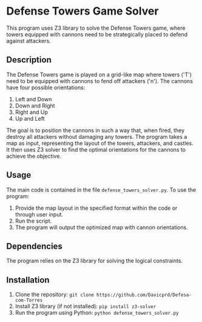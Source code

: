 # Defense Towers Game Solver

This program uses Z3 library to solve the Defense Towers game, where towers equipped with cannons need to be strategically placed to defend against attackers.

## Description

The Defense Towers game is played on a grid-like map where towers ('T') need to be equipped with cannons to fend off attackers ('n'). The cannons have four possible orientations:
1. Left and Down
2. Down and Right
3. Right and Up
4. Up and Left

The goal is to position the cannons in such a way that, when fired, they destroy all attackers without damaging any towers. The program takes a map as input, representing the layout of the towers, attackers, and castles. It then uses Z3 solver to find the optimal orientations for the cannons to achieve the objective.

## Usage

The main code is contained in the file `defense_towers_solver.py`. To use the program:
1. Provide the map layout in the specified format within the code or through user input.
2. Run the script.
3. The program will output the optimized map with cannon orientations.

## Dependencies

The program relies on the Z3 library for solving the logical constraints.

## Installation

1. Clone the repository: ```git clone https://github.com/Davicprd/Defesa-com-Torres```
2. Install Z3 library (if not installed): ```pip install z3-solver```
3. Run the program using Python: ```python defense_towers_solver.py```

